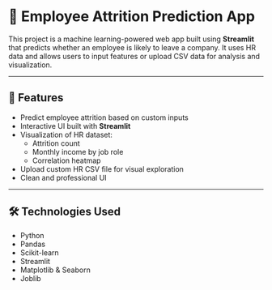 # 🧠 Employee Attrition Prediction App

This project is a machine learning-powered web app built using **Streamlit** that predicts whether an employee is likely to leave a company. It uses HR data and allows users to input features or upload CSV data for analysis and visualization.

---

## 🚀 Features

- Predict employee attrition based on custom inputs
- Interactive UI built with **Streamlit**
- Visualization of HR dataset:
  - Attrition count
  - Monthly income by job role
  - Correlation heatmap
- Upload custom HR CSV file for visual exploration
- Clean and professional UI

---

## 🛠️ Technologies Used

- Python
- Pandas
- Scikit-learn
- Streamlit
- Matplotlib & Seaborn
- Joblib


